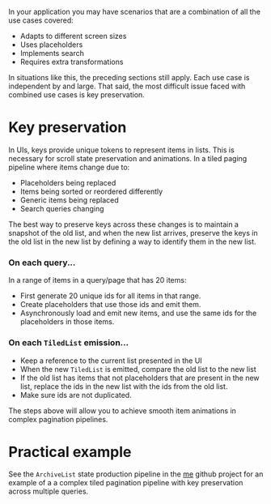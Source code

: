 In your application you may have scenarios that are a combination of all the use cases covered:

* Adapts to different screen sizes
* Uses placeholders
* Implements search
* Requires extra transformations

In situations like this, the preceding sections still apply. Each use case is
independent by and large. That said, the most difficult issue faced with combined use cases is
key preservation.

# Key preservation
In UIs, keys provide unique tokens to represent items in lists. This is necessary for scroll
state preservation and animations. In a tiled paging pipeline where items change due to:

* Placeholders being replaced
* Items being sorted or reordered differently
* Generic items being replaced
* Search queries changing

The best way to preserve keys across these changes is to maintain a snapshot of the old list,
and when the new list arrives, preserve the keys in the old list in the new list by defining
a way to identify them in the new list.

### On each query...
In a range of items in a query/page that has 20 items:

* First generate 20 unique ids for all items in that range.
* Create placeholders that use those ids and emit them.
* Asynchronously load and emit new items, and use the same ids for the placeholders in those items.

### On each `TiledList` emission...

* Keep a reference to the current list presented in the UI
* When the new `TiledList` is emitted, compare the old list to the new list
* If the old list has items that not placeholders that are present in the new list, replace the ids in the new list with the ids from the old list.
* Make sure ids are not duplicated.

The steps above will allow you to achieve smooth item animations in complex pagination pipelines.

# Practical example

See the `ArchiveList` state production pipeline in the [me](https://github.com/tunjid/me/blob/main/common/ui/archive-list/src/commonMain/kotlin/com/tunjid/me/feature/archivelist/ArchiveListStateHolder.kt)
github project for an example of a a complex tiled pagination pipeline with key preservation across
multiple queries.